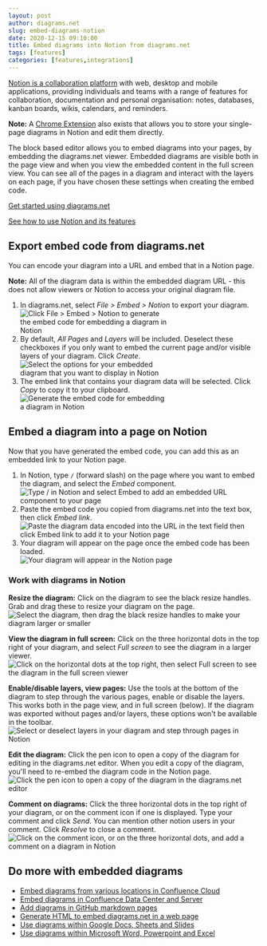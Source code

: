 ```yaml
---
layout: post
author: diagrams.net
slug: embed-diagrams-notion
date: 2020-12-15 09:10:00
title: Embed diagrams into Notion from diagrams.net
tags: [features]
categories: [features,integrations]
---
```


[Notion is a collaboration platform](https://www.notion.so) with web, desktop and mobile applications, providing individuals and teams with a range of features for collaboration, documentation and personal organisation: notes, databases, kanban boards, wikis, calendars, and reminders.

**Note:** A [Chrome Extension](https://chrome.google.com/webstore/detail/drawio-for-notion/plhaalebpkihaccllnkdaokdoeaokmle) also exists that allows you to store your single-page diagrams in Notion and edit them directly.

The block based editor allows you to embed diagrams into your pages, by embedding the diagrams.net viewer. Embedded diagrams are visible both in the page view and when you view the embedded content in the full screen view. You can see all of the pages in a diagram and interact with the layers on each page, if you have chosen these settings when creating the embed code. 

[Get started using diagrams.net](/doc/index.html)

[See how to use Notion and its features](https://www.notion.so/Help-Support-e040febf70a94950b8620e6f00005004)

## Export embed code from diagrams.net

You can encode your diagram into a URL and embed that in a Notion page. 

**Note:** All of the diagram data is within the embedded diagram URL - this does not allow viewers or Notion to access your original diagram file.

1. In diagrams.net, select _File > Embed > Notion_ to export your diagram.
<br /><img src="/assets/img/blog/file-embed-notion.png" style="width=100%;max-width:300px;height:auto;" alt="Click File > Embed > Notion to generate the embed code for embedding a diagram in Notion">
2. By default, _All Pages_ and _Layers_ will be included. Deselect these checkboxes if you only want to embed the current page and/or visible layers of your diagram. Click _Create_.
<br /><img src="/assets/img/blog/embed-notion-options.png" style="width=100%;max-width:300px;height:auto;" alt="Select the options for your embedded diagram that you want to display in Notion">
3. The embed link that contains your diagram data will be selected. Click _Copy_ to copy it to your clipboard. 
<br /><img src="/assets/img/blog/embed-notion-copy.png" style="width=100%;max-width:300px;height:auto;" alt="Generate the embed code for embedding a diagram in Notion">

## Embed a diagram into a page on Notion

Now that you have generated the embed code, you can add this as an embedded link to your Notion page.

1. In Notion, type ``/`` (forward slash) on the page where you want to embed the diagram, and select the _Embed_ component. 
<br /><img src="/assets/img/blog/notion-embed.png" style="width=100%;max-width:500px;height:auto;" alt="Type / in Notion and select Embed to add an embedded URL component to your page">
2. Paste the embed code you copied from diagrams.net into the text box, then click _Embed link_.
<br /><img src="/assets/img/blog/notion-embed-link.png" style="width=100%;max-width:500px;height:auto;" alt="Paste the diagram data encoded into the URL in the text field then click Embed link to add it to your Notion page">
3. Your diagram will appear on the page once the embed code has been loaded.
<br /><img src="/assets/img/blog/notion-embed-diagram.png" style="width=100%;max-width:500px;height:auto;" alt="Your diagram will appear in the Notion page">

### Work with diagrams in Notion

**Resize the diagram:** Click on the diagram to see the black resize handles. Grab and drag these to resize your diagram on the page. 
<br /><img src="/assets/img/blog/notion-embed-resize-diagram.png" style="width=100%;max-width:500px;height:auto;" alt="Select the diagram, then drag the black resize handles to make your diagram larger or smaller">

**View the diagram in full screen:** Click on the three horizontal dots in the top right of your diagram, and select _Full screen_ to see the diagram in a larger viewer. 
<br /><img src="/assets/img/blog/notion-embed-view-full-size.png" style="width=100%;max-width:500px;height:auto;" alt="Click on the horizontal dots at the top right, then select Full screen to see the diagram in the full screen viewer">

**Enable/disable layers, view pages:** Use the tools at the bottom of the diagram to step through the various pages, enable or disable the layers. This works both in the page view, and in full screen (below). If the diagram was exported without pages and/or layers, these options won't be available in the toolbar.
<br /><img src="/assets/img/blog/notion-embed-viewer-layers.png" style="width=100%;max-width:500px;height:auto;" alt="Select or deselect layers in your diagram and step through pages in Notion">

**Edit the diagram:** Click the pen icon to open a copy of the diagram for editing in the diagrams.net editor. When you edit a copy of the diagram, you'll need to re-embed the diagram code in the Notion page.
<br /><img src="/assets/img/blog/notion-embed-edit-diagram.png" style="width=100%;max-width:500px;height:auto;" alt="Click the pen icon to open a copy of the diagram in the diagrams.net editor">

**Comment on diagrams:** Click the three horizontal dots in the top right of your diagram, or on the comment icon if one is displayed. Type your comment and click _Send_. You can mention other notion users in your comment. Click _Resolve_ to close a comment.
<br /><img src="/assets/img/blog/notion-embed-comment.png" style="width=100%;max-width:500px;height:auto;" alt="Click on the comment icon, or on the three horizontal dots, and add a comment on a diagram in Notion">

## Do more with embedded diagrams

* [Embed diagrams from various locations in Confluence Cloud](/doc/faq/embed-copy-move-diagrams-Confluence-Cloud.html)
* [Embed diagrams in Confluence Data Center and Server](/blog/embed-diagrams-confluence-server.html)
* [Add diagrams in GitHub markdown pages](/blog/embed-diagrams-confluence-server.html)
* [Generate HTML to embed diagrams.net in a web page](/doc/faq/embed-html.html)
* [Use diagrams within Google Docs, Sheets and Slides](/doc/faq/google-docs-diagrams.html)
* [Use diagrams within Microsoft Word, Powerpoint and Excel](/doc/faq/microsoft-office-diagrams.html)